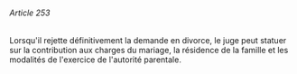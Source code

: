###### Article 253

Lorsqu'il rejette définitivement la demande en divorce, le juge peut statuer sur la contribution aux charges du mariage, la résidence de la famille et les modalités de l'exercice de l'autorité parentale.

